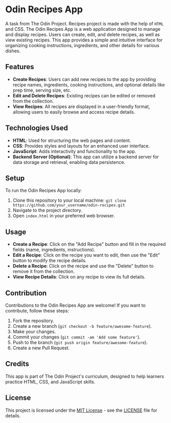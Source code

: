# Odin Recipes App
A task from The Odin Project. Recipes project is made with the help of `HTML` and CSS. The Odin Recipes App is a web application designed to manage and display recipes. Users can create, edit, and delete recipes, as well as view existing recipes. This app provides a simple and intuitive interface for organizing cooking instructions, ingredients, and other details for various dishes.

## Features

- **Create Recipes**: Users can add new recipes to the app by providing recipe names, ingredients, cooking instructions, and optional details like prep time, serving size, etc.
- **Edit and Delete Recipes**: Existing recipes can be edited or removed from the collection.
- **View Recipes**: All recipes are displayed in a user-friendly format, allowing users to easily browse and access recipe details.

## Technologies Used

- **HTML**: Used for structuring the web pages and content.
- **CSS**: Provides styles and layouts for an enhanced user interface.
- **JavaScript**: Adds interactivity and functionality to the app.
- **Backend Server (Optional)**: This app can utilize a backend server for data storage and retrieval, enabling data persistence.

## Setup

To run the Odin Recipes App locally:

1. Clone this repository to your local machine: `git clone https://github.com/your_username/odin-recipes.git`
2. Navigate to the project directory.
3. Open `index.html` in your preferred web browser.

## Usage

- **Create a Recipe**: Click on the "Add Recipe" button and fill in the required fields (name, ingredients, instructions).
- **Edit a Recipe**: Click on the recipe you want to edit, then use the "Edit" button to modify the recipe details.
- **Delete a Recipe**: Click on the recipe and use the "Delete" button to remove it from the collection.
- **View Recipe Details**: Click on any recipe to view its full details.

## Contribution

Contributions to the Odin Recipes App are welcome! If you want to contribute, follow these steps:

1. Fork the repository.
2. Create a new branch (`git checkout -b feature/awesome-feature`).
3. Make your changes.
4. Commit your changes (`git commit -am 'Add some feature'`).
5. Push to the branch (`git push origin feature/awesome-feature`).
6. Create a new Pull Request.

## Credits

This app is part of The Odin Project's curriculum, designed to help learners practice HTML, CSS, and JavaScript skills.

## License

This project is licensed under the [MIT License](https://opensource.org/licenses/MIT) - see the [LICENSE](LICENSE) file for details.

